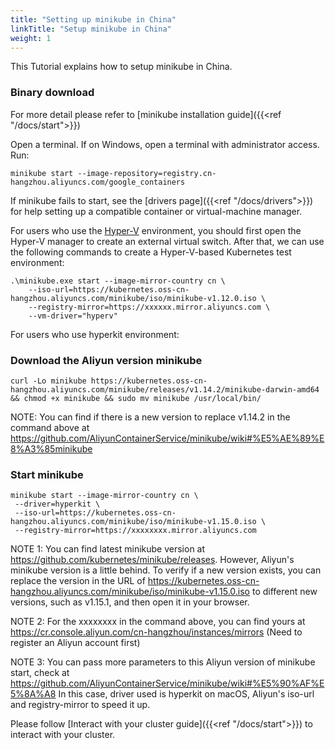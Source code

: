 ```yaml
---
title: "Setting up minikube in China"
linkTitle: "Setup minikube in China"
weight: 1
---
```


This Tutorial explains how to setup minikube in China.

### Binary download

For more detail please refer to [minikube installation guide]({{<ref "/docs/start">}})

Open a terminal. If on Windows, open a terminal with administrator access. Run:

```shell
minikube start --image-repository=registry.cn-hangzhou.aliyuncs.com/google_containers
```
If minikube fails to start, see the [drivers page]({{<ref "/docs/drivers">}}) for help setting up a compatible container or virtual-machine manager.

For users who use the [Hyper-V](https://minikube.sigs.k8s.io/docs/drivers/hyperv/) environment, you should first open the Hyper-V manager to create an external virtual switch. After that, we can use the following commands to create a Hyper-V-based Kubernetes test environment:

```shell
.\minikube.exe start --image-mirror-country cn \
    --iso-url=https://kubernetes.oss-cn-hangzhou.aliyuncs.com/minikube/iso/minikube-v1.12.0.iso \
    --registry-mirror=https://xxxxxx.mirror.aliyuncs.com \
    --vm-driver="hyperv"
```

For users who use hyperkit environment:

### Download the Aliyun version minikube

```shell
curl -Lo minikube https://kubernetes.oss-cn-hangzhou.aliyuncs.com/minikube/releases/v1.14.2/minikube-darwin-amd64 && chmod +x minikube && sudo mv minikube /usr/local/bin/
```

NOTE: You can find if there is a new version to replace v1.14.2 in the command above at
https://github.com/AliyunContainerService/minikube/wiki#%E5%AE%89%E8%A3%85minikube

### Start minikube

```shell
minikube start --image-mirror-country cn \
 --driver=hyperkit \
 --iso-url=https://kubernetes.oss-cn-hangzhou.aliyuncs.com/minikube/iso/minikube-v1.15.0.iso \
 --registry-mirror=https://xxxxxxxx.mirror.aliyuncs.com
```

NOTE 1: You can find latest minikube version at https://github.com/kubernetes/minikube/releases.
However, Aliyun's minikube version is a little behind. To verify if a new version exists, you can replace the version in the URL of https://kubernetes.oss-cn-hangzhou.aliyuncs.com/minikube/iso/minikube-v1.15.0.iso to different new versions, such as v1.15.1, and then open it in your browser.

NOTE 2:  For the xxxxxxxx in the command above, you can find yours at
https://cr.console.aliyun.com/cn-hangzhou/instances/mirrors
(Need to register an Aliyun account first)

NOTE 3: You can pass more parameters to this Aliyun version of minikube start, check at https://github.com/AliyunContainerService/minikube/wiki#%E5%90%AF%E5%8A%A8
In this case, driver used is hyperkit on macOS, Aliyun's iso-url and registry-mirror to speed it up.

Please follow [Interact with your cluster guide]({{<ref "/docs/start">}}) to interact with your cluster.


